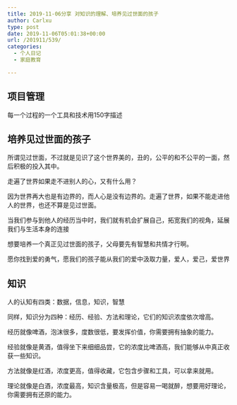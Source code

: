 ```yaml
---
title: 2019-11-06分享 对知识的理解、培养见过世面的孩子
author: Carlxu
type: post
date: 2019-11-06T05:01:38+00:00
url: /201911/539/
categories:
  - 个人日记
  - 家庭教育

---
```

## 项目管理

每一个过程的一个工具和技术用150字描述

## 培养见过世面的孩子

所谓见过世面，不过就是见识了这个世界美的，丑的，公平的和不公平的一面，然后积极的投入其中。

走遍了世界如果走不进别人的心，又有什么用？

因为世界再大也是有边界的，而人心是没有边界的。走遍了世界，如果不能走进他人的世界，也还不算是见过世面。

当我们参与到他人的经历当中时，我们就有机会扩展自己，拓宽我们的视角，延展我们与生活本身的连接

想要培养一个真正见过世面的孩子，父母要先有智慧和共情才行啊。

<!--more-->

愿你找到爱的勇气，愿我们的孩子能从我们的爱中汲取力量，爱人，爱己，爱世界

## 知识

人的认知有四类：数据，信息，知识，智慧

同样，知识分为四种：经历、经验、方法和理论，它们的知识浓度依次增高。

经历就像啤酒，泡沫很多，度数很低，要发挥价值，你需要拥有抽象的能力。

经验就像是黄酒，值得坐下来细细品尝，它的浓度比啤酒高，我们能够从中真正收获一些知识。

方法就像是红酒，浓度更高，值得收藏，它包含步骤和工具，可以拿来就用。

理论就像是白酒，浓度最高，知识含量极高，但是容易一喝就醉，想要用好理论，你需要拥有还原的能力。